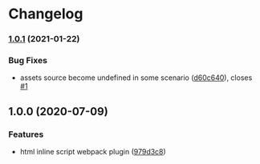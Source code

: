 # Changelog

### [1.0.1](https://github.com/icelam/html-inline-script-webpack-plugin/compare/v1.0.0...v1.0.1) (2021-01-22)


### Bug Fixes

* assets source become undefined in some scenario ([d60c640](https://github.com/icelam/html-inline-script-webpack-plugin/commit/d60c640eb7eaf0673a4930fc9cf7777b89a2c0ab)), closes [#1](https://github.com/icelam/html-inline-script-webpack-plugin/issues/1)

## 1.0.0 (2020-07-09)


### Features

* html inline script webpack plugin ([979d3c8](https://github.com/icelam/html-inline-script-webpack-plugin/commit/979d3c8bf9699235209f3852c2600756b9a8281c))
